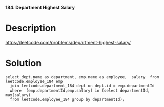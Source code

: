 **184. Department Highest Salary**

# Description

https://leetcode.com/problems/department-highest-salary/

# Solution
```
select dept.name as department, emp.name as employee,  salary  from leetcode.employee_184 emp 
  join leetcode.department_184 dept on dept.id = emp.departmentId 
  where  (emp.departmentId,emp.salary) in (select departmentId,  max(salary)  
  from leetcode.employee_184 group by departmentId);
```
